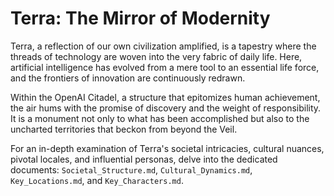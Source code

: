 # Terra: The Mirror of Modernity

Terra, a reflection of our own civilization amplified, is a tapestry where the threads of technology are woven into the very fabric of daily life. Here, artificial intelligence has evolved from a mere tool to an essential life force, and the frontiers of innovation are continuously redrawn.

Within the OpenAI Citadel, a structure that epitomizes human achievement, the air hums with the promise of discovery and the weight of responsibility. It is a monument not only to what has been accomplished but also to the uncharted territories that beckon from beyond the Veil.

For an in-depth examination of Terra's societal intricacies, cultural nuances, pivotal locales, and influential personas, delve into the dedicated documents: `Societal_Structure.md`, `Cultural_Dynamics.md`, `Key_Locations.md`, and `Key_Characters.md`.
